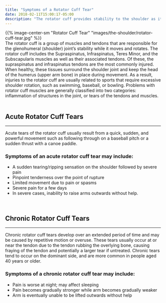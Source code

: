 ```yaml
---
title: "Symptoms of a Rotator Cuff Tear"
date: 2018-02-11T15:00:17-05:00
description: "The rotator cuff provides stability to the shoulder as it moves. A torn rotator cuff is common in swimming, baseball, and bowling and may cause instability"
---
```


<div class = "row">
    <div class="col-md-5">
        {{% image-center-sm "Rotator Cuff Tear" "images/the-shoulder/rotator-cuff-tear.jpg" %}}   
    </div>    
    <div class="col-md-7"> 
    The rotator cuff is a group of muscles and tendons that are responsible for the 
    glenohumeral (shoulder) joint’s stability while it moves and rotates. 
    The rotator cuff includes the 
    Supraspinatus, Infraspinatus, Teres Minor, and the Subscapularis muscles as well as their associated tendons. Of these, the supraspinatus and infraspinatus tendons are the most commonly injured.
    When healthy, these tissues surround the shoulder joint and keep the head of the humerus (upper arm bone) in place during movement.
    As a result, injuries to the rotator cuff are usually related to sports that require excessive shoulder rotation, such 
    as swimming, baseball, or bowling.
    Problems with rotator cuff muscles are generally classified into two categories: 
    inflammation of structures in the joint, or tears of the tendons and muscles.
    </div>         
</div>    

<br>

## Acute Rotator Cuff Tears
<hr>
Acute tears of the rotator cuff usually result from a quick, sudden, and powerful movement such as following through on a baseball pitch or a sudden thrust with a canoe paddle.

### Symptoms of an acute rotator cuff tear may include:
* A sudden tearing/ripping sensation on the shoulder followed by severe pain
* Pinpoint tenderness over the point of rupture
* Limited movement due to pain or spasms
* Severe pain for a few days
* In severe cases, inability to raise arms outwards without help.

<br>

## Chronic Rotator Cuff Tears
<hr>
Chronic rotator cuff tears develop over an extended period of time and may be caused by repetitive motion or overuse. These tears usually occur at or near the tendon due to the tendon rubbing the overlying bone, causing fraying of the tendon and potentially a larger tear if untreated. Chronic tears tend to occur on the dominant side, and are more common in people aged 40 years or older. 

### Symptoms of a chronic rotator cuff tear may include:
* Pain is worse at night; may affect sleeping
* Pain becomes gradually stronger while arm becomes gradually weaker
* Arm is eventually unable to be lifted outwards without help

